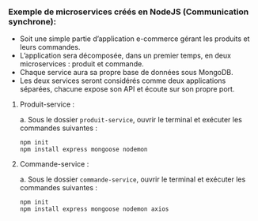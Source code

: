 ### Exemple de microservices créés en NodeJS (Communication synchrone):

- Soit une simple partie d’application e-commerce gérant les produits et leurs commandes.
- L’application sera décomposée, dans un premier temps, en deux microservices : produit et commande.
- Chaque service aura sa propre base de données sous MongoDB.
- Les deux services seront considérés comme deux applications séparées, chacune expose son API et écoute sur son propre port.

1. Produit-service :

   a. Sous le dossier `produit-service`, ouvrir le terminal et exécuter les commandes suivantes :

   ```shell
   npm init
   npm install express mongoose nodemon
   ```

2. Commande-service :

   a. Sous le dossier `commande-service`, ouvrir le terminal et exécuter les commandes suivantes :

   ```shell
   npm init
   npm install express mongoose nodemon axios
   ```
